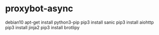 # proxybot-async


debian10
apt-get install python3-pip
pip3 install sanic
pip3 install aiohttp
pip3 install jinja2
pip3 install brotlipy